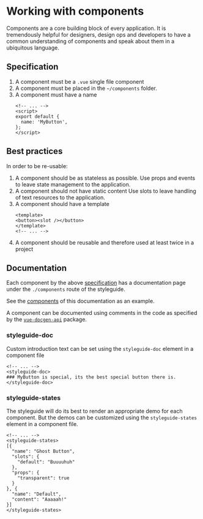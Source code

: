# Working with components

Components are a core building block of every application.
It is tremendously helpful for designers, design ops and developers
to have a common understanding of components and speak about them
in a ubiquitous language.

## Specification

1.  A component must be a `.vue` single file component
2.  A component must be placed in the `~/components` folder.
3.  A component must have a name
    ```vue
    <!-- ... -->
    <script>
    export default {
      name: 'MyButton',
    };
    </script>
    ```

## Best practices

In order to be re-usable:

1.  A component should be as stateless as possible.
    Use props and events to leave state management to the application.
2.  A component should not have static content
    Use slots to leave handling of text resources to the application.
3.  A component should have a template
    ```vue
    <template>
    <button><slot /></button>
    </template>
    <!-- ... -->
    ```
4.  A component should be reusable and therefore used at least twice in a project

## Documentation

Each component by the above [specification](#Specification) has a documentation
page under the `./components` route of the styleguide.

See the [components](~/components) of this documentation as an example.

A component can be documented using comments in the code as specified
by the [`vue-docgen-api`](https://github.com/vue-styleguidist/vue-docgen-api)
package.

### styleguide-doc

Custom introduction text can be set using the `styleguide-doc` element
in a component file

```vue
<!-- ... -->
<styleguide-doc>
### MyButton is special, its the best special button there is.
</styleguide-doc>
```

### styleguide-states

The styleguide will do its best to render an appropriate demo
for each component. But the demos can be customized using the
`styleguide-states` element in a component file.

```vue
<!-- ... -->
<styleguide-states>
[{
  "name": "Ghost Button",
  "slots": {
    "default": "Buuuuhuh"
  },
  "props": {
    "transparent": true
  }
}, {
  "name": "Default",
  "content": "Aaaaah!"
}]
</styleguide-states>
```
